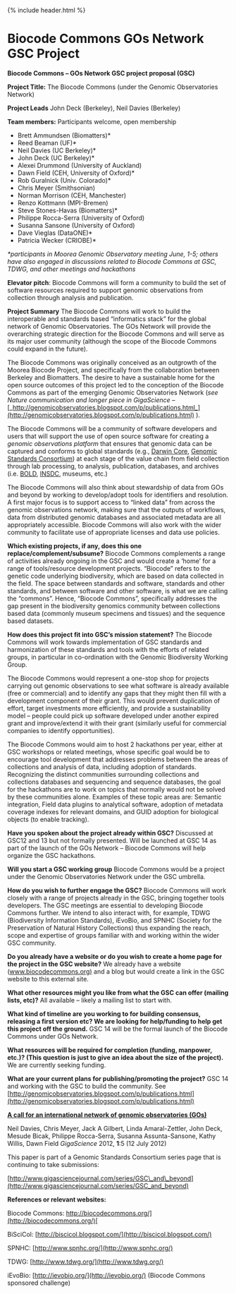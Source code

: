 {% include header.html %}

Biocode Commons GOs Network GSC Project
=======================================

**Biocode Commons – GOs Network GSC project proposal (GSC)**

**Project Title:** The Biocode Commons (under the Genomic Observatories Network)

**Project Leads** John Deck (Berkeley), Neil Davies (Berkeley)

**Team members:** Participants welcome, open membership

*   Brett Ammundsen (Biomatters)\*
*   Reed Beaman (UF)\*
*   Neil Davies (UC Berkeley)\*
*   John Deck (UC Berkeley)\*
*   Alexei Drummond (University of Auckland)
*   Dawn Field (CEH, University of Oxford)\*
*   Rob Guralnick (Univ. Colorado)\*
*   Chris Meyer (Smithsonian)
*   Norman Morrison (CEH, Manchester)
*   Renzo Kottmann (MPI-Bremen)
*   Steve Stones-Havas (Biomatters)\*
*   Philippe Rocca-Serra (University of Oxford)
*   Susanna Sansone (University of Oxford)
*   Dave Vieglas (DataONE)\*
*   Patricia Wecker (CRIOBE)\*

_\*participants in Moorea Genomic Observatory meeting June, 1-5; others have also engaged in discussions related to Biocode Commons at GSC, TDWG, and other meetings and hackathons_

**Elevator pitch**: Biocode Commons will form a community to build the set of software resources required to support genomic observations from collection through analysis and publication.

**Project Summary** The Biocode Commons will work to build the interoperable and standards based “informatics stack” for the global network of Genomic Observatories. The GOs Network will provide the overarching strategic direction for the Biocode Commons and will serve as its major user community (although the scope of the Biocode Commons could expand in the future).

The Biocode Commons was originally conceived as an outgrowth of the Moorea Biocode Project, and specifically from the collaboration between Berkeley and Biomatters. The desire to have a sustainable home for the open source outcomes of this project led to the conception of the Biocode Commons as part of the emerging Genomic Observatories Network (_see Nature communication and longer piece in GigaScience –_ [_http://genomicobservatories.blogspot.com/p/publications.html_](http://genomicobservatories.blogspot.com/p/publications.html) ).

The Biocode Commons will be a community of software developers and users that will support the use of open source software for creating a _genomic observations platform_ that ensures that genomic data can be captured and conforms to global standards (e.g., [Darwin Core](http://www.tdwg.org/activities/darwincore/), [Genomic Standards Consortium](http://gensc.org/)) at each stage of the value chain from field collection through lab processing, to analysis, publication, databases, and archives (i.e. [BOLD](http://www.boldsystems.org/), [INSDC](http://www.insdc.org/), museums, etc.)

The Biocode Commons will also think about stewardship of data from GOs and beyond by working to develop/adopt tools for identifiers and resolution. A first major focus is to support access to “linked data” from across the genomic observations network, making sure that the outputs of workflows, data from distributed genomic databases and associated metadata are all appropriately accessible. Biocode Commons will also work with the wider community to facilitate use of appropriate licenses and data use policies.

**Which existing projects, if any, does this one replace/complement/subsume?** Biocode Commons complements a range of activities already ongoing in the GSC and would create a ‘home’ for a range of tools/resource development projects. “Biocode” refers to the genetic code underlying biodiversity, which are based on data collected in the field. The space between standards and software, standards and other standards, and between software and other software, is what we are calling the “commons”. Hence, “Biocode Commons”, specifically addresses the gap present in the biodiversity genomics community between collections based data (commonly museum specimens and tissues) and the sequence based datasets.

**How does this project fit into GSC’s mission statement?** The Biocode Commons will work towards implementation of GSC standards and harmonization of these standards and tools with the efforts of related groups, in particular in co-ordination with the Genomic Biodiversity Working Group.

The Biocode Commons would represent a one-stop shop for projects carrying out genomic observations to see what software is already available (free or commercial) and to identify any gaps that they might then fill with a development component of their grant. This would prevent duplication of effort, target investments more efficiently, and provide a sustainability model – people could pick up software developed under another expired grant and improve/extend it with their grant (similarly useful for commercial companies to identify opportunities).

The Biocode Commons would aim to host 2 hackathons per year, either at GSC workshops or related meetings, whose specific goal would be to encourage tool development that addresses problems between the areas of collections and analysis of data, including adoption of standards. Recognizing the distinct communities surrounding collections and collections databases and sequencing and sequence databases, the goal for the hackathons are to work on topics that normally would not be solved by these communities alone. Examples of these topic areas are: Semantic integration, Field data plugins to analytical software, adoption of metadata coverage indexes for relevant domains, and GUID adoption for biological objects (to enable tracking).

**Have you spoken about the project already within GSC?** Discussed at GSC12 and 13 but not formally presented. Will be launched at GSC 14 as part of the launch of the GOs Network – Biocode Commons will help organize the GSC hackathons.

**Will you start a GSC working group** Biocode Commons would be a project under the Genomic Observatories Network under the GSC umbrella.

**How do you wish to further engage the GSC?** Biocode Commons will work closely with a range of projects already in the GSC, bringing together tools developers. The GSC meetings are essential to developing Biocode Commons further. We intend to also interact with, for example, TDWG (Biodiversity Information Standards), iEvoBio, and SPNHC (Society for the Preservation of Natural History Collections) thus expanding the reach, scope and expertise of groups familiar with and working within the wider GSC community.

**Do you already have a website or do you wish to create a home page for the project in the GSC website?** We already have a website ([www.biocodecommons.org)](http://biocodecommons.org/) and a blog but would create a link in the GSC website to this external site.

**What other resources might you like from what the GSC can offer (mailing lists, etc)?** All available – likely a mailing list to start with.

**What kind of timeline are you working to for building consensus, releasing a first version etc? We are looking for help/funding to help get this project off the ground.** GSC 14 will be the formal launch of the Biocode Commons under GOs Network.

**What resources will be required for completion (funding, manpower, etc.)? (This question is just to give an idea about the size of the project).** We are currently seeking funding.

**What are your current plans for publishing/promoting the project?** GSC 14 and working with the GSC to build the community. See [http://genomicobservatories.blogspot.com/p/publications.html](http://genomicobservatories.blogspot.com/p/publications.html)

[**A call for an international network of genomic observatories (GOs)**](http://www.gigasciencejournal.com/content/1/1/5)

Neil Davies, Chris Meyer, Jack A Gilbert, Linda Amaral-Zettler, John Deck, Mesude Bicak, Philippe Rocca-Serra, Susanna Assunta-Sansone, Kathy Willis, Dawn Field _GigaScience_ 2012, **1**:5 (12 July 2012)

This paper is part of a Genomic Standards Consortium series page that is continuing to take submissions:

[http://www.gigasciencejournal.com/series/GSC\_and\_beyond](http://www.gigasciencejournal.com/series/GSC_and_beyond)

**References or relevant websites:**

Biocode Commons: [http://biocodecommons.org/](http://biocodecommons.org/)[  
](http://www.biocodecommons.org/%29)

BiSciCol: [http://biscicol.blogspot.com/](http://biscicol.blogspot.com/)

SPNHC: [http://www.spnhc.org/](http://www.spnhc.org/)

TDWG: [http://www.tdwg.org/](http://www.tdwg.org/)

iEvoBio: [http://ievobio.org/](http://ievobio.org/) (Biocode Commons sponsored challenge)
